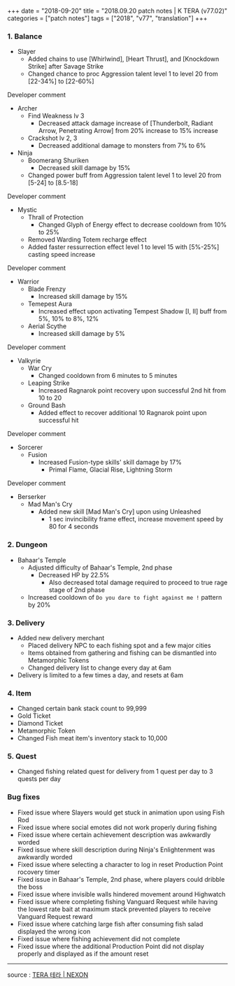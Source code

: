 +++
date = "2018-09-20"
title = "2018.09.20 patch notes | K TERA (v77.02)"
categories = ["patch notes"]
tags = ["2018", "v77", "translation"]
+++

### 1. Balance
- Slayer
  - Added chains to use [Whirlwind], [Heart Thrust], and [Knockdown Strike] after Savage Strike
  - Changed chance to proc Aggression talent level 1 to level 20 from [22-34%] to [22-60%]

Developer comment

- Archer
  - Find Weakness lv 3
    - Decreased attack damage increase of [Thunderbolt, Radiant Arrow, Penetrating Arrow] from 20% increase to 15% increase
  - Crackshot lv 2, 3
    - Decreased additional damage to monsters from 7% to 6%
- Ninja
  - Boomerang Shuriken
    - Decreased skill damage by 15%
  - Changed power buff from Aggression talent level 1 to level 20 from [5-24] to [8.5-18]

Developer comment

- Mystic
  - Thrall of Protection
    - Changed Glyph of Energy effect to decrease cooldown from 10% to 25%
  - Removed Warding Totem recharge effect
  - Added faster ressurrection effect level 1 to level 15 with [5%-25%] casting speed increase

Developer comment

- Warrior
  - Blade Frenzy
    - Increased skill damage by 15%
  - Temepest Aura
    - Increased effect upon activating Tempest Shadow [I, II] buff from 5%, 10% to 8%, 12%
  - Aerial Scythe
    - Increased skill damage by 5%

Developer comment

- Valkyrie
  - War Cry
    - Changed cooldown from 6 minutes to 5 minutes
  - Leaping Strike
    - Increased Ragnarok point recovery upon successful 2nd hit from 10 to 20
  - Ground Bash
    - Added effect to recover additional 10 Ragnarok point upon successful hit

Developer comment

- Sorcerer
  - Fusion
    - Increased Fusion-type skills' skill damage by 17%
      - Primal Flame, Glacial Rise, Lightning Storm
      
Developer comment

- Berserker
  - Mad Man's Cry
    - Added new skill [Mad Man's Cry] upon using Unleashed
      - 1 sec invincibility frame effect, increase movement speed by 80 for 4 seconds

### 2. Dungeon
- Bahaar's Temple
  - Adjusted difficulty of Bahaar's Temple, 2nd phase
    - Decreased HP by 22.5%
      - Also decreased total damage required to proceed to true rage stage of 2nd phase
  - Increased cooldown of `Do you dare to fight against me !` pattern by 20%

### 3. Delivery
- Added new delivery merchant
  - Placed delivery NPC to each fishing spot and a few major cities
  - Items obtained from gathering and fishing can be dismantled into Metamorphic Tokens
  - Changed delivery list to change every day at 6am
- Delivery is limited to a few times a day, and resets at 6am

### 4. Item
- Changed certain bank stack count to 99,999
- Gold Ticket
- Diamond Ticket
- Metamorphic Token
- Changed Fish meat item's inventory stack to 10,000

### 5. Quest
- Changed fishing related quest for delivery from 1 quest per day to 3 quests per day

### Bug fixes
- Fixed issue where Slayers would get stuck in animation upon using Fish Rod
- Fixed issue where social emotes did not work properly during fishing
- Fixed issue where certain achievement description was awkwardly worded
- Fixed issue where skill description during Ninja's Enlightenment was awkwardly worded
- Fixed issue where selecting a character to log in reset Production Point rocovery timer
- Fixed issue in Bahaar's Temple, 2nd phase, where players could dribble the boss
- Fixed issue where invisible walls hindered movement around Highwatch
- Fixed issue where completing fishing Vanguard Request while having the lowest rate bait at maximum stack prevented players to receive Vanguard Request reward
- Fixed issue where catching large fish after consuming fish salad displayed the wrong icon
- Fixed issue where fishing achievement did not complete
- Fixed issue where the additional Production Point did not display properly and displayed as if the amount reset

----

source : [TERA 테라 | NEXON](http://tera.nexon.com/news/update/view.aspx?n4articlesn=357)
